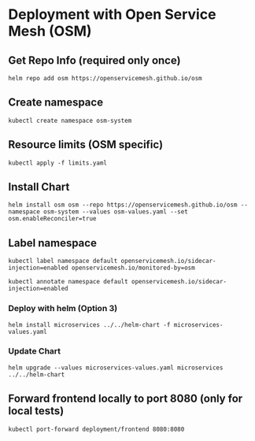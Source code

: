 # Deployment with Open Service Mesh (OSM)

## Get Repo Info (required only once)
```
helm repo add osm https://openservicemesh.github.io/osm
```

## Create namespace
```
kubectl create namespace osm-system
```
## Resource limits (OSM specific)
```
kubectl apply -f limits.yaml
```
## Install Chart
```
helm install osm osm --repo https://openservicemesh.github.io/osm --namespace osm-system --values osm-values.yaml --set osm.enableReconciler=true
```

## Label namespace
```
kubectl label namespace default openservicemesh.io/sidecar-injection=enabled openservicemesh.io/monitored-by=osm

kubectl annotate namespace default openservicemesh.io/sidecar-injection=enabled
```

### Deploy with helm (Option 3)
```
helm install microservices ../../helm-chart -f microservices-values.yaml  
```
### Update Chart
```
helm upgrade --values microservices-values.yaml microservices ../../helm-chart
```

## Forward frontend locally to port 8080 (only for local tests)
```
kubectl port-forward deployment/frontend 8080:8080
```
